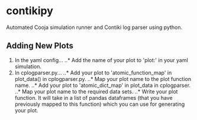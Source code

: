 # contikipy
Automated Cooja simulation runner and Contiki log parser using python.

## Adding New Plots
1. In the yaml config...
..* Add the name of your plot to 'plot:' in your yaml simulation.
2. In cplogparser.py...
..* Add your plot to 'atomic_function_map' in plot_data() in cplogparser.py.
..* Map your plot name to the plot function name.
..* Add your plot to 'atomic_dict_map' in plot_data in cplogparser.
..* Map your plot name to the required data sets.
..* Write your plot function. It will take in a list of pandas dataframes
    (that you have previously mapped to this function) which you can use for
    generating your plot.
